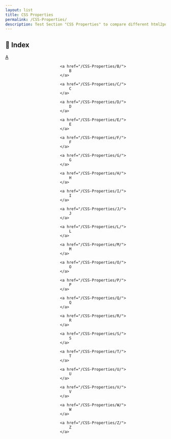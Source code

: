 ```yaml
---
layout: list
title: CSS Properties
permalink: /CSS-Properties/
description: Test Section "CSS Properties" to compare different html2pdf tools.
---
```


## 📑 Index
<div class="boxes">
                            <a href="/CSS-Properties/A/">
                                A
                            </a>

                            <a href="/CSS-Properties/B/">
                                B
                            </a>

                            <a href="/CSS-Properties/C/">
                                C
                            </a>

                            <a href="/CSS-Properties/D/">
                                D
                            </a>

                            <a href="/CSS-Properties/E/">
                                E
                            </a>

                            <a href="/CSS-Properties/F/">
                                F
                            </a>

                            <a href="/CSS-Properties/G/">
                                G
                            </a>

                            <a href="/CSS-Properties/H/">
                                H
                            </a>

                            <a href="/CSS-Properties/I/">
                                I
                            </a>

                            <a href="/CSS-Properties/J/">
                                J
                            </a>

                            <a href="/CSS-Properties/L/">
                                L
                            </a>

                            <a href="/CSS-Properties/M/">
                                M
                            </a>

                            <a href="/CSS-Properties/O/">
                                O
                            </a>

                            <a href="/CSS-Properties/P/">
                                P
                            </a>

                            <a href="/CSS-Properties/Q/">
                                Q
                            </a>

                            <a href="/CSS-Properties/R/">
                                R
                            </a>

                            <a href="/CSS-Properties/S/">
                                S
                            </a>

                            <a href="/CSS-Properties/T/">
                                T
                            </a>

                            <a href="/CSS-Properties/U/">
                                U
                            </a>

                            <a href="/CSS-Properties/V/">
                                V
                            </a>

                            <a href="/CSS-Properties/W/">
                                W
                            </a>

                            <a href="/CSS-Properties/Z/">
                                Z
                            </a>
</div>


